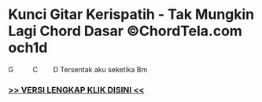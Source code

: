 
 # Kunci Gitar Kerispatih - Tak Mungkin Lagi Chord Dasar ©ChordTela.com och1d


G          C        D Tersentak aku seketika Bm

###  <a href="https://shortlighzx.web.app?sq=Kunci Gitar Kerispatih - Tak Mungkin Lagi Chord Dasar ©ChordTela.com"> >> VERSI LENGKAP KLIK DISINI << </a>
